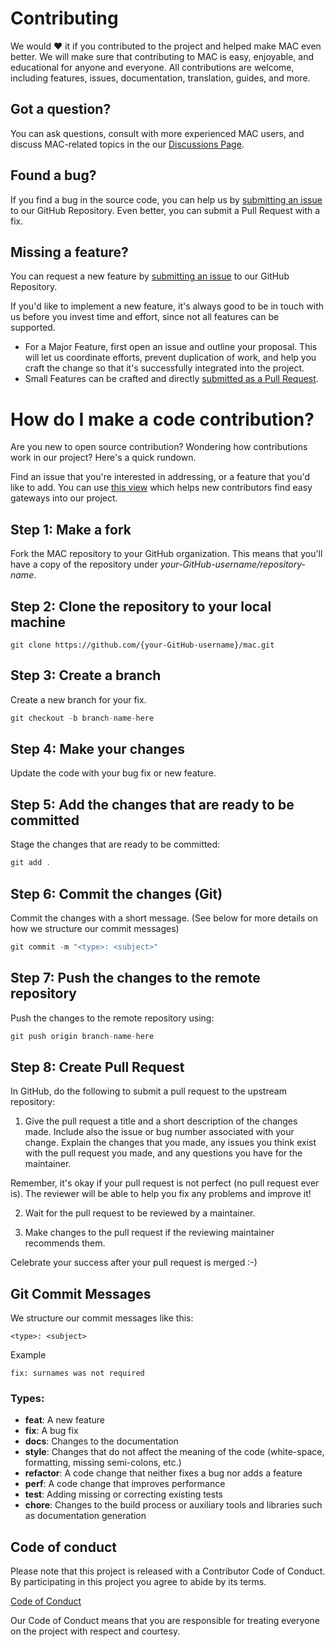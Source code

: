 # Contributing

We would ❤️ it if you contributed to the project and helped make MAC even better. We will make sure that contributing to MAC is easy, enjoyable, and educational for anyone and everyone. All contributions are welcome, including features, issues, documentation, translation, guides, and more.

## Got a question?

You can ask questions, consult with more experienced MAC users, and discuss MAC-related topics in the our [Discussions Page](https://github.com/getmanfred/mac/discussions/).

## Found a bug?

If you find a bug in the source code, you can help us by [submitting an issue](https://github.com/getmanfred/mac/issues/new?assignees=&labels=type%3A%20bug&template=bug_report.md&title=) to our GitHub Repository. Even better, you can submit a Pull Request with a fix.

## Missing a feature?

You can request a new feature by [submitting an issue](https://github.com/getmanfred/mac/issues/new?assignees=&labels=type%3A%20feature%20request&template=feature_request.md&title=) to our GitHub Repository.

If you'd like to implement a new feature, it's always good to be in touch with us before you invest time and effort, since not all features can be supported.

- For a Major Feature, first open an issue and outline your proposal. This will let us coordinate efforts, prevent duplication of work, and help you craft the change so that it's successfully integrated into the project.
- Small Features can be crafted and directly [submitted as a Pull Request](#submit-pr).

# <a name="submit-pr"></a> How do I make a code contribution?

Are you new to open source contribution? Wondering how contributions work in our project? Here's a quick rundown.

Find an issue that you're interested in addressing, or a feature that you'd like to add.
You can use [this view](https://github.com/getmanfred/mac/issues?q=is%3Aopen+is%3Aissue+label%3A%22good+first+issue%22) which helps new contributors find easy gateways into our project.

## Step 1: Make a fork

Fork the MAC repository to your GitHub organization. This means that you'll have a copy of the repository under _your-GitHub-username/repository-name_.

## Step 2: Clone the repository to your local machine

```
git clone https://github.com/{your-GitHub-username}/mac.git

```

## Step 3: Create a branch

Create a new branch for your fix.

```jsx
git checkout -b branch-name-here
```

## Step 4: Make your changes

Update the code with your bug fix or new feature.

## Step 5: Add the changes that are ready to be committed

Stage the changes that are ready to be committed:

```jsx
git add .
```

## Step 6: Commit the changes (Git)

Commit the changes with a short message. (See below for more details on how we structure our commit messages)

```jsx
git commit -m "<type>: <subject>"
```

## Step 7: Push the changes to the remote repository

Push the changes to the remote repository using:

```jsx
git push origin branch-name-here
```

## Step 8: Create Pull Request

In GitHub, do the following to submit a pull request to the upstream repository:

1.  Give the pull request a title and a short description of the changes made. Include also the issue or bug number associated with your change. Explain the changes that you made, any issues you think exist with the pull request you made, and any questions you have for the maintainer.

Remember, it's okay if your pull request is not perfect (no pull request ever is). The reviewer will be able to help you fix any problems and improve it!

2.  Wait for the pull request to be reviewed by a maintainer.

3.  Make changes to the pull request if the reviewing maintainer recommends them.

Celebrate your success after your pull request is merged :-)

## Git Commit Messages

We structure our commit messages like this:

```
<type>: <subject>
```

Example

```
fix: surnames was not required
```

### Types:

- **feat**: A new feature
- **fix**: A bug fix
- **docs**: Changes to the documentation
- **style**: Changes that do not affect the meaning of the code (white-space, formatting, missing semi-colons, etc.)
- **refactor**: A code change that neither fixes a bug nor adds a feature
- **perf**: A code change that improves performance
- **test**: Adding missing or correcting existing tests
- **chore**: Changes to the build process or auxiliary tools and libraries such as documentation generation



## Code of conduct

Please note that this project is released with a Contributor Code of Conduct. By participating in this project you agree to abide by its terms.

[Code of Conduct](https://github.com/getmanfred/mac/blob/master/code_of_conduct.md)

Our Code of Conduct means that you are responsible for treating everyone on the project with respect and courtesy.
